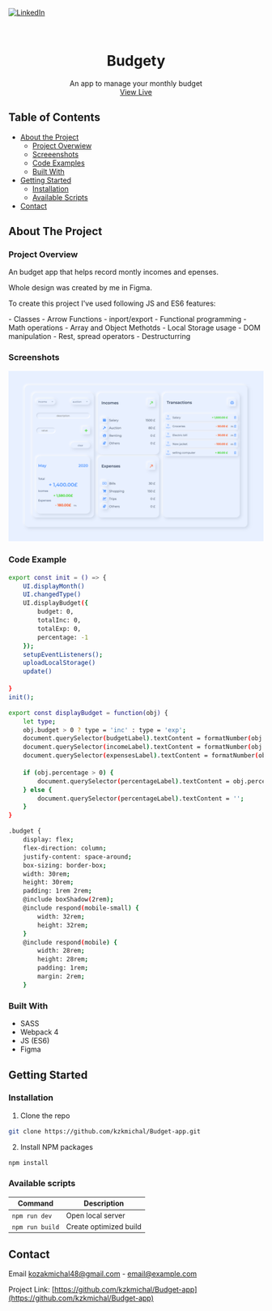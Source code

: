 <!-- [![MIT License][license-shield]][license-url] -->

[![LinkedIn][linkedin-shield]][linkedin-url]

<br />
  <h1 align="center">Budgety</h1>

  <p align="center">
    An app to manage your monthly budget
    <br />
    <a href="https://github.com/othneildrew/Best-README-Template">View Live</a>
  </p>
</p>

<!-- TABLE OF CONTENTS -->

## Table of Contents

- [About the Project](#about-the-project)
  - [Project Overwiew](#project-overwiew)
  - [Screeenshots](#screenshots)
  - [Code Examples](#code-example)
  - [Built With](#built-with)
- [Getting Started](#getting-started)
  - [Installation](#installation)
  - [Available Scripts](#available-scripts)
- [Contact](#contact)

<!-- ABOUT THE PROJECT -->

## About The Project

### Project Overview

<p>
An budget app that helps record montly incomes and epenses.

Whole design was created by me in Figma.

To create this project I've used following JS and ES6 features:

</p>
- Classes
- Arrow Functions
- inport/export
- Functional programming
- Math operations
- Array and Object Methotds
- Local Storage usage
- DOM manipulation
- Rest, spread operators
- Destructurring

### Screenshots

<p align="center">
    <img src="./src/imagies/budgety.png" alt="Screenshot">
</p>

### Code Example

```sh
export const init = () => {
    UI.displayMonth()
    UI.changedType()
    UI.displayBudget({
        budget: 0,
        totalInc: 0,
        totalExp: 0,
        percentage: -1
    });
    setupEventListeners();
    uploadLocalStorage()
    update()

}
init();
```

```sh
export const displayBudget = function(obj) {
    let type;
    obj.budget > 0 ? type = 'inc' : type = 'exp';
    document.querySelector(budgetLabel).textContent = formatNumber(obj.budget, type) + '£';
    document.querySelector(incomeLabel).textContent = formatNumber(obj.totalInc, 'inc') + '£';
    document.querySelector(expensesLabel).textContent = formatNumber(obj.totalExp, 'exp') + '£';

    if (obj.percentage > 0) {
        document.querySelector(percentageLabel).textContent = obj.percentage + '%';
    } else {
        document.querySelector(percentageLabel).textContent = '';
    }
}
```

```sh
.budget {
    display: flex;
    flex-direction: column;
    justify-content: space-around;
    box-sizing: border-box;
    width: 30rem;
    height: 30rem;
    padding: 1rem 2rem;
    @include boxShadow(2rem);
    @include respond(mobile-small) {
        width: 32rem;
        height: 32rem;
    }
    @include respond(mobile) {
        width: 28rem;
        height: 28rem;
        padding: 1rem;
        margin: 2rem;
    }
```

### Built With

- SASS
- Webpack 4
- JS (ES6)
- Figma

<!-- GETTING STARTED -->

## Getting Started

### Installation

1. Clone the repo

```sh
git clone https://github.com/kzkmichal/Budget-app.git
```

2. Install NPM packages

```sh
npm install
```

### Available scripts

| Command         | Description            |
| --------------- | ---------------------- |
| `npm run dev`   | Open local server      |
| `npm run build` | Create optimized build |

<!-- CONTACT -->

## Contact

Email [kozakmichal48@gmail.com](mailto:kozakmichal48@gmail.com) - email@example.com

Project Link: [https://github.com/kzkmichal/Budget-app](https://github.com/kzkmichal/Budget-app)

<!-- MARKDOWN LINKS & IMAGES -->
<!-- [license-shield]: https://img.shields.io/github/license/othneildrew/Best-README-Template.svg?style=flat-square
[license-url]: https://github.com/othneildrew/Best-README-Template/blob/master/LICENSE.txt -->

[linkedin-shield]: https://img.shields.io/badge/-LinkedIn-black.svg?style=flat-square&logo=linkedin&colorB=555
[linkedin-url]: https://www.linkedin.com/in/michal-kozak-7a881013b/
